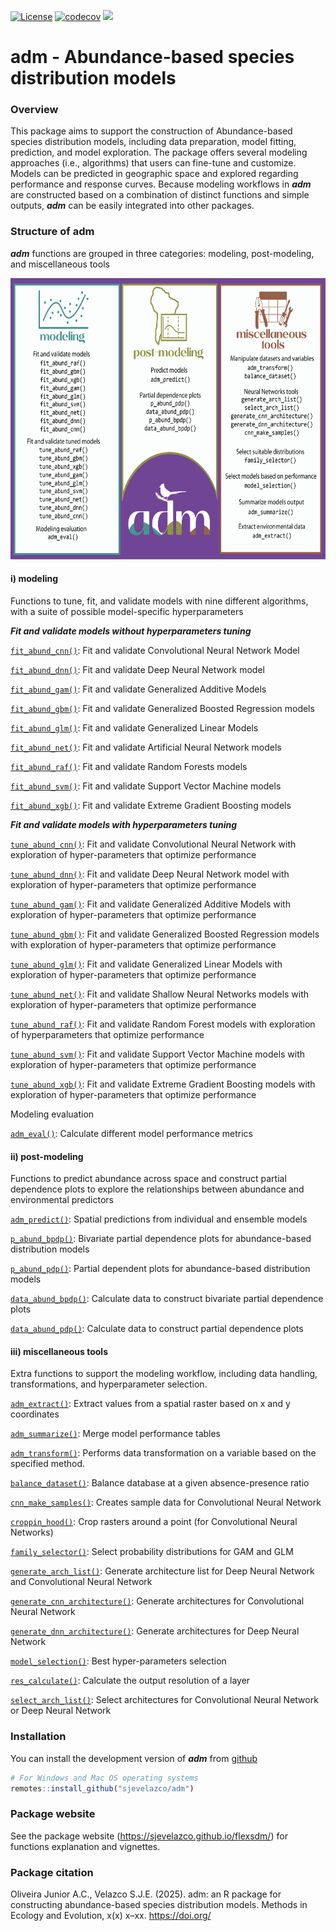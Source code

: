 [![License](https://img.shields.io/badge/license-GPL%20%28%3E=%203%29-lightgrey.svg?style=flat)](http://www.gnu.org/licenses/gpl-3.0.html) [![codecov](https://codecov.io/github/sjevelazco/adm/graph/badge.svg?token=cKRmbNhn0A)](https://codecov.io/github/sjevelazco/adm) [![](https://www.repostatus.org/badges/latest/active.svg)](https://www.repostatus.org/#active)

# adm - Abundance-based species distribution models

### Overview

This package aims to support the construction of Abundance-based species distribution models, including data preparation, model fitting, prediction, and model exploration. The package offers several modeling approaches (i.e., algorithms) that users can fine-tune and customize. Models can be predicted in geographic space and explored regarding performance and response curves. Because modeling workflows in ***adm*** are constructed based on a combination of distinct functions and simple outputs, ***adm*** can be easily integrated into other packages.

### Structure of adm

***adm*** functions are grouped in three categories: modeling, post-modeling, and miscellaneous tools

<a href='https://x.github.io/adm'><img src="man/figures/adm.png" align="centre" height="450"/></a>

#### i) **modeling**

Functions to tune, fit, and validate models with nine different algorithms, with a suite of possible model-specific hyperparameters

***Fit and validate models without hyperparameters tuning***

[`fit_abund_cnn()`](fit_abund_cnn.html): Fit and validate Convolutional Neural Network Model

[`fit_abund_dnn()`](fit_abund_dnn.html): Fit and validate Deep Neural Network model

[`fit_abund_gam()`](fit_abund_gam.html): Fit and validate Generalized Additive Models

[`fit_abund_gbm()`](fit_abund_gbm.html): Fit and validate Generalized Boosted Regression models

[`fit_abund_glm()`](fit_abund_glm.html): Fit and validate Generalized Linear Models

[`fit_abund_net()`](fit_abund_net.html): Fit and validate Artificial Neural Network models

[`fit_abund_raf()`](fit_abund_raf.html): Fit and validate Random Forests models

[`fit_abund_svm()`](fit_abund_svm.html): Fit and validate Support Vector Machine models

[`fit_abund_xgb()`](fit_abund_xgb.html): Fit and validate Extreme Gradient Boosting models

***Fit and validate models with hyperparameters tuning***

[`tune_abund_cnn()`](tune_abund_cnn.html): Fit and validate Convolutional Neural Network with exploration of hyper-parameters that optimize performance

[`tune_abund_dnn()`](tune_abund_dnn.html): Fit and validate Deep Neural Network model with exploration of hyper-parameters that optimize performance

[`tune_abund_gam()`](tune_abund_gam.html): Fit and validate Generalized Additive Models with exploration of hyper-parameters that optimize performance

[`tune_abund_gbm()`](tune_abund_gbm.html): Fit and validate Generalized Boosted Regression models with exploration of hyper-parameters that optimize performance

[`tune_abund_glm()`](tune_abund_glm.html): Fit and validate Generalized Linear Models with exploration of hyper-parameters that optimize performance

[`tune_abund_net()`](tune_abund_net.html): Fit and validate Shallow Neural Networks models with exploration of hyper-parameters that optimize performance

[`tune_abund_raf()`](tune_abund_raf.html): Fit and validate Random Forest models with exploration of hyperparameters that optimize performance

[`tune_abund_svm()`](tune_abund_svm.html): Fit and validate Support Vector Machine models with exploration of hyper-parameters that optimize performance

[`tune_abund_xgb()`](tune_abund_xgb.html): Fit and validate Extreme Gradient Boosting models with exploration of hyper-parameters that optimize performance

Modeling evaluation

[`adm_eval()`](adm_eval.html): Calculate different model performance metrics

#### ii) **post-modeling**

Functions to predict abundance across space and construct partial dependence plots to explore the relationships between abundance and environmental predictors

[`adm_predict()`](adm_predict.html): Spatial predictions from individual and ensemble models

[`p_abund_bpdp()`](p_abund_bpdp.html): Bivariate partial dependence plots for abundance-based distribution models

[`p_abund_pdp()`](p_abund_pdp.html): Partial dependent plots for abundance-based distribution models

[`data_abund_bpdp()`](data_abund_bpdp.html): Calculate data to construct bivariate partial dependence plots

[`data_abund_pdp()`](data_abund_pdp.html): Calculate data to construct partial dependence plots

#### iii) **miscellaneous tools**

Extra functions to support the modeling workflow, including data handling, transformations, and hyperparameter selection.

[`adm_extract()`](adm_extract.html): Extract values from a spatial raster based on x and y coordinates

[`adm_summarize()`](adm_summarize.html): Merge model performance tables

[`adm_transform()`](adm_transform.html): Performs data transformation on a variable based on the specified method.

[`balance_dataset()`](balance_dataset.html): Balance database at a given absence-presence ratio

[`cnn_make_samples()`](cnn_make_samples.html): Creates sample data for Convolutional Neural Network

[`croppin_hood()`](croppin_hood.html): Crop rasters around a point (for Convolutional Neural Networks)

[`family_selector()`](family_selector.html): Select probability distributions for GAM and GLM

[`generate_arch_list()`](generate_arch_list.html): Generate architecture list for Deep Neural Network and Convolutional Neural Network

[`generate_cnn_architecture()`](generate_cnn_architecture.html): Generate architectures for Convolutional Neural Network

[`generate_dnn_architecture()`](generate_dnn_architecture.html): Generate architectures for Deep Neural Network

[`model_selection()`](model_selection.html): Best hyper-parameters selection

[`res_calculate()`](res_calculate.html): Calculate the output resolution of a layer

[`select_arch_list()`](select_arch_list.html): Select architectures for Convolutional Neural Network or Deep Neural Network

### Installation

You can install the development version of ***adm*** from [github](https://github.com/sjevelazco/adm)

``` r
# For Windows and Mac OS operating systems
remotes::install_github("sjevelazco/adm")
```

### Package website

See the package website (<https://sjevelazco.github.io/flexsdm/>) for functions explanation and vignettes.

### Package citation

Oliveira Junior A.C., Velazco S.J.E. (2025). adm: an R package for constructing abundance-based species distribution models. Methods in Ecology and Evolution, x(x) x–xx. <https://doi.org/>
